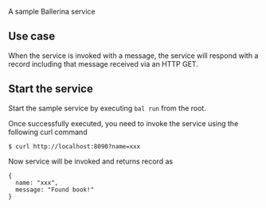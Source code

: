 A sample Ballerina service

## Use case
When the service is invoked with a message, the service will respond with a record including that message received via an HTTP GET.

## Start the service
Start the sample service by executing `bal run` from the root.

Once successfully executed, you need to invoke the service using the following curl command
```
$ curl http://localhost:8090?name=xxx
```
Now service will be invoked and returns record as  
```
{
  name: "xxx",
  message: "Found book!"
}
```
